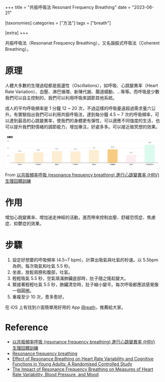 +++
title = "共振呼吸法 Resonant Frequency Breathing"
date = "2023-06-21"

[taxonomies]
categories = ["方法"]
tags = ["breath"]

[extra]
+++

共振呼吸法（Resonanat Frequency Breathing），又名諧振式呼吸法（Coherent Breathing）。

# 原理

人體大多數的生理過程都是振盪性（Oscillations），如呼吸、心跳變異率（Heart Rate Variation）、血壓、淋巴循環、新陳代謝、腸道蠕動、...等等。而呼吸是少數我們可以自主控制的，我們可以利用呼吸來調節其他系統。

成人的平均呼吸頻率是 1 分鐘 12 ~ 20 次，不過這樣的呼吸量遠超過需求量六公升。有實驗指出我們可以利用共振呼吸法，達到每分鐘 4.5 ~ 7 次的呼吸頻率，可以達到最高的心跳變異率，使我們的身體更有彈性，可以適應不同強度的生活，也可以提升我們對情緒的調節能力，增加專注，好處多多。可以接近做冥想的效果。

![](hrv.webp)
<p class="image-caption">From <a href="https://murphymind.blogspot.com/2020/04/resonance-frequency-breathing-hrv.html">以共振頻率呼吸 (resonance frequency breathing) 進行心跳變異率 (HRV) 生理回饋訓練</a></p>

# 作用

增加心跳變異率、增加迷走神經的活動，進而帶來控制血壓、舒緩恐慌症、焦慮症、抑鬱症的效果。

<!-- more -->

# 步驟

1. 設定好想要的呼吸頻率 (4.5~7 bpm)，計算出吸氣與吐氣的秒速。以 5.5bpm 為例，每次吸氣和吐氣 5.5 秒。
2. 坐直，放鬆肩膀和腹部，吐氣。
3. 輕輕吸氣 5.5 秒，空氣填滿肺臟底部時，肚子隨之隆起變大。
4. 緊接著輕輕吐氣 5.5 秒，肺臟清空時，肚子縮小變平。每次呼吸都應該感覺像一個圓圈。
5. 重複至少 10 次，愈多愈好。

在 iOS 上有找到介面簡單用好用的 App [iBreath](https://apps.apple.com/us/app/ibreathe-relax-and-breathe/id1296605806)，推薦給大家。

# Reference
- [以共振頻率呼吸 (resonance frequency breathing) 進行心跳變異率 (HRV) 生理回饋訓練](https://murphymind.blogspot.com/2020/04/resonance-frequency-breathing-hrv.html)
- [Resonance frequency breathing](https://www.rosalbacourtney.com/resonance-frequency-breathing/)
- [Effect of Resonance Breathing on Heart Rate Variability and Cognitive Functions in Young Adults: A Randomised Controlled Study](https://www.ncbi.nlm.nih.gov/pmc/articles/PMC8924557/)
- [The Impact of Resonance Frequency Breathing on Measures of Heart Rate Variability, Blood Pressure, and Mood](https://www.ncbi.nlm.nih.gov/pmc/articles/PMC5575449/)
